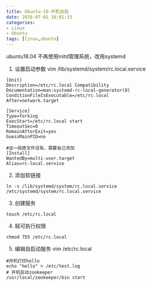 ```yaml
---
title: Ubuntu-18-开机自启
date: 2018-07-01 16:01:33
categories: 
- Linux 
- Ubuntu
tags: [linux,ubuntu]
---
```



ubuntu18.04 不再使用initd管理系统，改用systemd

1. 设置启动参数
vim /lib/systemd/system/rc.local.service 
```
[Unit]
Description=/etc/rc.local Compatibility
Documentation=man:systemd-rc-local-generator(8)
ConditionFileIsExecutable=/etc/rc.local
After=network.target

[Service]
Type=forking
ExecStart=/etc/rc.local start
TimeoutSec=0
RemainAfterExit=yes
GuessMainPID=no

#这一段原文件没有，需要自己添加
[Install]
WantedBy=multi-user.target
Alias=rc-local.service
```
2. 添加软链接
```
ln -s /lib/systemd/system/rc.local.service /etc/systemd/system/rc.local.service
```
3. 创建服务
```
touch /etc/rc.local 
```
4. 赋可执行权限
```
chmod 755 /etc/rc.local 
```
5. 编辑自启动服务
vim /etc/rc.local
```
#开机打印hello
echo "hello" > /etc/test.log
# 开机启动zookeeper
/usr/local/zookeeper/bin start
```
